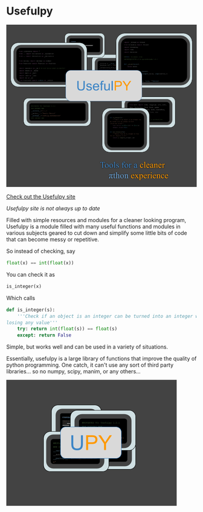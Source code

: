 # Usefulpy

![Usefulpy Logo](https://github.com/Augustin007/Augustin007/blob/main/UsefulPY_with_quote.png)

[Check out the Usefulpy site](https://augustin007.github.io/usefulpy/)

_Usefulpy site is not always up to date_

Filled with simple resources and modules for a cleaner looking program, Usefulpy is a module filled with many useful functions and modules in various subjects geared to cut down and simplify some little bits of code that can become messy or repetitive.

So instead of checking, say
```python
float(x) == int(float(x))
```

You can check it as
```python
is_integer(x)
```

Which calls 
```python
def is_integer(s):
    '''Check if an object is an integer can be turned into an integer without
losing any value'''
    try: return int(float(s)) == float(s)
    except: return False
```

Simple, but works well and can be used in a variety of situations.

Essentially, usefulpy is a large library of functions that improve the quality of python programming. One catch, it can't use any sort of third party libraries... so no numpy, scipy, manim, or any others... 


![mini_usefulpy_logo](https://github.com/Augustin007/Augustin007/blob/main/Mini_usefulpy.png)
